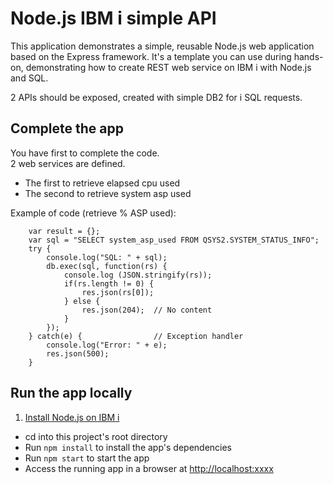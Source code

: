 # Node.js IBM i simple API

This application demonstrates a simple, reusable Node.js web application based on the Express framework.
It's a template you can use during hands-on, demonstrating how to create REST web service on IBM i with Node.js and SQL.

2 APIs should be exposed, created with simple DB2 for i SQL requests.

## Complete the app

You have first to complete the code.<BR>
2 web services are defined. 
+ The first to retrieve elapsed cpu used
+ The second to retrieve system asp used

Example of code (retrieve % ASP used):<BR>

		var result = {};
		var sql = "SELECT system_asp_used FROM QSYS2.SYSTEM_STATUS_INFO"; 
		try {
			console.log("SQL: " + sql);
			db.exec(sql, function(rs) {       
				console.log (JSON.stringify(rs));
				if(rs.length != 0) {
					res.json(rs[0]);
				} else { 
					res.json(204); 	// No content
				}
			});
		} catch(e) {  				// Exception handler
			console.log("Error: " + e);
			res.json(500);
		}
 
## Run the app locally

1. [Install Node.js on IBM i][]
+ cd into this project's root directory
+ Run `npm install` to install the app's dependencies
+ Run `npm start` to start the app
+ Access the running app in a browser at <http://localhost:xxxx>

[Install Node.js on IBM i]: https://www.ibm.com/developerworks/ibmi/library/i-native-js-app-ibmi-with-nodejs/ 
